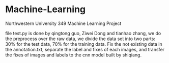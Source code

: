 # Machine-Learning
Northwestern University 349 Machine Learning Project

file test.py is done by qingtong guo, Ziwei Dong and tianhao zhang, we do the preprocess over the raw data, we divide the data set into two parts: 30% for the test data, 70% for the training data. Fix the not existing data in the annotation.txt, separate the label and fixes of each images, and transfer the fixes of images and labels to the cnn model built by shiqiang.
